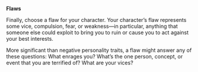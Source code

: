 __**Flaws**__

Finally, choose a flaw for your character. Your character’s flaw represents some vice, compulsion, fear, or weakness—in particular, anything that someone else could exploit to bring you to ruin or cause you to act against your best interests.

More significant than negative personality traits, a flaw might answer any of these questions: What enrages you? What’s the one person, concept, or event that you are terrified of? What are your vices?